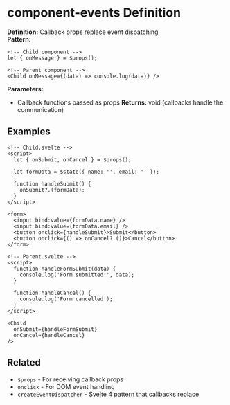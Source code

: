# component-events Definition

**Definition:** Callback props replace event dispatching  
**Pattern:**
```svelte
<!-- Child component -->
let { onMessage } = $props();

<!-- Parent component -->
<Child onMessage={(data) => console.log(data)} />
```
**Parameters:**
- Callback functions passed as props
**Returns:** void (callbacks handle the communication)

## Examples

```svelte
<!-- Child.svelte -->
<script>
  let { onSubmit, onCancel } = $props();
  
  let formData = $state({ name: '', email: '' });
  
  function handleSubmit() {
    onSubmit?.(formData);
  }
</script>

<form>
  <input bind:value={formData.name} />
  <input bind:value={formData.email} />
  <button onclick={handleSubmit}>Submit</button>
  <button onclick={() => onCancel?.()}>Cancel</button>
</form>

<!-- Parent.svelte -->
<script>
  function handleFormSubmit(data) {
    console.log('Form submitted:', data);
  }
  
  function handleCancel() {
    console.log('Form cancelled');
  }
</script>

<Child 
  onSubmit={handleFormSubmit}
  onCancel={handleCancel}
/>
```

## Related
- `$props` - For receiving callback props
- `onclick` - For DOM event handling
- `createEventDispatcher` - Svelte 4 pattern that callbacks replace
